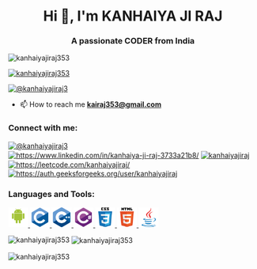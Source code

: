 <h1 align="center">Hi 👋, I'm KANHAIYA JI RAJ</h1>
<h3 align="center">A passionate CODER from India</h3>

<p align="left"> <img src="https://komarev.com/ghpvc/?username=kanhaiyajiraj353&label=Profile%20views&color=0e75b6&style=flat" alt="kanhaiyajiraj353" /> </p>

<p align="left"> <a href="https://github.com/ryo-ma/github-profile-trophy"><img src="https://github-profile-trophy.vercel.app/?username=kanhaiyajiraj353" alt="kanhaiyajiraj353" /></a> </p>

<p align="left"> <a href="https://twitter.com/@kanhaiyajiraj3" target="blank"><img src="https://img.shields.io/twitter/follow/@kanhaiyajiraj3?logo=twitter&style=for-the-badge" alt="@kanhaiyajiraj3" /></a> </p>

- 📫 How to reach me **kairaj353@gmail.com**

<h3 align="left">Connect with me:</h3>
<p align="left">
<a href="https://twitter.com/@kanhaiyajiraj3" target="blank"><img align="center" src="https://raw.githubusercontent.com/rahuldkjain/github-profile-readme-generator/master/src/images/icons/Social/twitter.svg" alt="@kanhaiyajiraj3" height="30" width="40" /></a>
<a href="https://linkedin.com/in/https://www.linkedin.com/in/kanhaiya-ji-raj-3733a21b8/" target="blank"><img align="center" src="https://raw.githubusercontent.com/rahuldkjain/github-profile-readme-generator/master/src/images/icons/Social/linked-in-alt.svg" alt="https://www.linkedin.com/in/kanhaiya-ji-raj-3733a21b8/" height="30" width="40" /></a>
<a href="https://www.youtube.com/c/kanhaiyajiraj" target="blank"><img align="center" src="https://raw.githubusercontent.com/rahuldkjain/github-profile-readme-generator/master/src/images/icons/Social/youtube.svg" alt="kanhaiyajiraj" height="30" width="40" /></a>
<a href="https://www.leetcode.com/https://leetcode.com/kanhaiyajiraj/" target="blank"><img align="center" src="https://raw.githubusercontent.com/rahuldkjain/github-profile-readme-generator/master/src/images/icons/Social/leet-code.svg" alt="https://leetcode.com/kanhaiyajiraj/" height="30" width="40" /></a>
<a href="https://auth.geeksforgeeks.org/user/https://auth.geeksforgeeks.org/user/kanhaiyajiraj" target="blank"><img align="center" src="https://raw.githubusercontent.com/rahuldkjain/github-profile-readme-generator/master/src/images/icons/Social/geeks-for-geeks.svg" alt="https://auth.geeksforgeeks.org/user/kanhaiyajiraj" height="30" width="40" /></a>
</p>

<h3 align="left">Languages and Tools:</h3>
<p align="left"> <a href="https://developer.android.com" target="_blank" rel="noreferrer"> <img src="https://raw.githubusercontent.com/devicons/devicon/master/icons/android/android-original-wordmark.svg" alt="android" width="40" height="40"/> </a> <a href="https://www.cprogramming.com/" target="_blank" rel="noreferrer"> <img src="https://raw.githubusercontent.com/devicons/devicon/master/icons/c/c-original.svg" alt="c" width="40" height="40"/> </a> <a href="https://www.w3schools.com/cpp/" target="_blank" rel="noreferrer"> <img src="https://raw.githubusercontent.com/devicons/devicon/master/icons/cplusplus/cplusplus-original.svg" alt="cplusplus" width="40" height="40"/> </a> <a href="https://www.w3schools.com/cs/" target="_blank" rel="noreferrer"> <img src="https://raw.githubusercontent.com/devicons/devicon/master/icons/csharp/csharp-original.svg" alt="csharp" width="40" height="40"/> </a> <a href="https://www.w3schools.com/css/" target="_blank" rel="noreferrer"> <img src="https://raw.githubusercontent.com/devicons/devicon/master/icons/css3/css3-original-wordmark.svg" alt="css3" width="40" height="40"/> </a> <a href="https://www.w3.org/html/" target="_blank" rel="noreferrer"> <img src="https://raw.githubusercontent.com/devicons/devicon/master/icons/html5/html5-original-wordmark.svg" alt="html5" width="40" height="40"/> </a> <a href="https://www.java.com" target="_blank" rel="noreferrer"> <img src="https://raw.githubusercontent.com/devicons/devicon/master/icons/java/java-original.svg" alt="java" width="40" height="40"/> </a> </p>

<p><img align="left" src="https://github-readme-stats.vercel.app/api/top-langs?username=kanhaiyajiraj353&show_icons=true&locale=en&layout=compact" alt="kanhaiyajiraj353" /></p>

<p>&nbsp;<img align="center" src="https://github-readme-stats.vercel.app/api?username=kanhaiyajiraj353&show_icons=true&locale=en" alt="kanhaiyajiraj353" /></p>

<p><img align="center" src="https://github-readme-streak-stats.herokuapp.com/?user=kanhaiyajiraj353&" alt="kanhaiyajiraj353" /></p>
